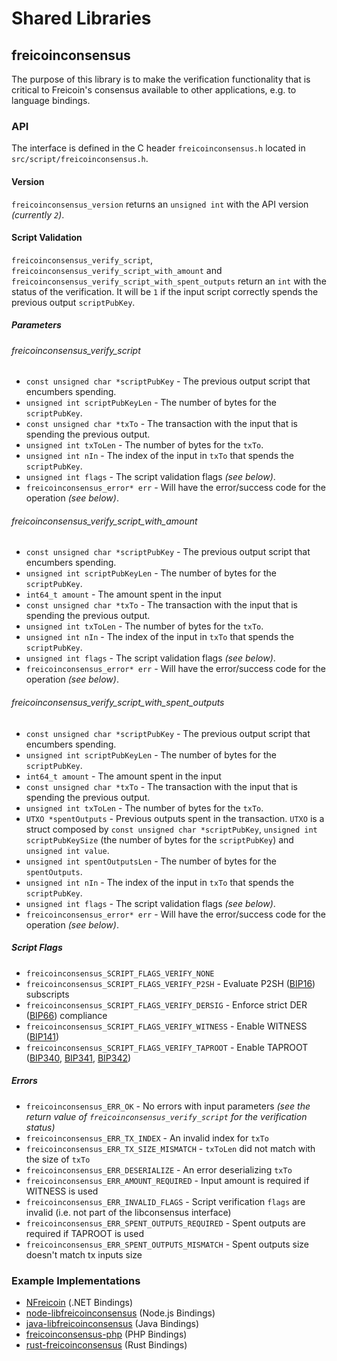 Shared Libraries
================

## freicoinconsensus

The purpose of this library is to make the verification functionality that is critical to Freicoin's consensus available to other applications, e.g. to language bindings.

### API

The interface is defined in the C header `freicoinconsensus.h` located in `src/script/freicoinconsensus.h`.

#### Version

`freicoinconsensus_version` returns an `unsigned int` with the API version *(currently `2`)*.

#### Script Validation

`freicoinconsensus_verify_script`, `freicoinconsensus_verify_script_with_amount` and `freicoinconsensus_verify_script_with_spent_outputs` return an `int` with the status of the verification. It will be `1` if the input script correctly spends the previous output `scriptPubKey`.

##### Parameters
###### freicoinconsensus_verify_script
- `const unsigned char *scriptPubKey` - The previous output script that encumbers spending.
- `unsigned int scriptPubKeyLen` - The number of bytes for the `scriptPubKey`.
- `const unsigned char *txTo` - The transaction with the input that is spending the previous output.
- `unsigned int txToLen` - The number of bytes for the `txTo`.
- `unsigned int nIn` - The index of the input in `txTo` that spends the `scriptPubKey`.
- `unsigned int flags` - The script validation flags *(see below)*.
- `freicoinconsensus_error* err` - Will have the error/success code for the operation *(see below)*.

###### freicoinconsensus_verify_script_with_amount
- `const unsigned char *scriptPubKey` - The previous output script that encumbers spending.
- `unsigned int scriptPubKeyLen` - The number of bytes for the `scriptPubKey`.
- `int64_t amount` - The amount spent in the input
- `const unsigned char *txTo` - The transaction with the input that is spending the previous output.
- `unsigned int txToLen` - The number of bytes for the `txTo`.
- `unsigned int nIn` - The index of the input in `txTo` that spends the `scriptPubKey`.
- `unsigned int flags` - The script validation flags *(see below)*.
- `freicoinconsensus_error* err` - Will have the error/success code for the operation *(see below)*.

###### freicoinconsensus_verify_script_with_spent_outputs
- `const unsigned char *scriptPubKey` - The previous output script that encumbers spending.
- `unsigned int scriptPubKeyLen` - The number of bytes for the `scriptPubKey`.
- `int64_t amount` - The amount spent in the input
- `const unsigned char *txTo` - The transaction with the input that is spending the previous output.
- `unsigned int txToLen` - The number of bytes for the `txTo`.
- `UTXO *spentOutputs` - Previous outputs spent in the transaction. `UTXO` is a struct composed by `const unsigned char *scriptPubKey`, `unsigned int scriptPubKeySize` (the number of bytes for the `scriptPubKey`) and `unsigned int value`.
- `unsigned int spentOutputsLen` - The number of bytes for the `spentOutputs`.
- `unsigned int nIn` - The index of the input in `txTo` that spends the `scriptPubKey`.
- `unsigned int flags` - The script validation flags *(see below)*.
- `freicoinconsensus_error* err` - Will have the error/success code for the operation *(see below)*.

##### Script Flags
- `freicoinconsensus_SCRIPT_FLAGS_VERIFY_NONE`
- `freicoinconsensus_SCRIPT_FLAGS_VERIFY_P2SH` - Evaluate P2SH ([BIP16](https://github.com/bitcoin/bips/blob/master/bip-0016.mediawiki)) subscripts
- `freicoinconsensus_SCRIPT_FLAGS_VERIFY_DERSIG` - Enforce strict DER ([BIP66](https://github.com/bitcoin/bips/blob/master/bip-0066.mediawiki)) compliance
- `freicoinconsensus_SCRIPT_FLAGS_VERIFY_WITNESS` - Enable WITNESS ([BIP141](https://github.com/bitcoin/bips/blob/master/bip-0141.mediawiki))
- `freicoinconsensus_SCRIPT_FLAGS_VERIFY_TAPROOT` - Enable TAPROOT ([BIP340](https://github.com/bitcoin/bips/blob/master/bip-0340.mediawiki), [BIP341](https://github.com/bitcoin/bips/blob/master/bip-0341.mediawiki), [BIP342](https://github.com/bitcoin/bips/blob/master/bip-0342.mediawiki))

##### Errors
- `freicoinconsensus_ERR_OK` - No errors with input parameters *(see the return value of `freicoinconsensus_verify_script` for the verification status)*
- `freicoinconsensus_ERR_TX_INDEX` - An invalid index for `txTo`
- `freicoinconsensus_ERR_TX_SIZE_MISMATCH` - `txToLen` did not match with the size of `txTo`
- `freicoinconsensus_ERR_DESERIALIZE` - An error deserializing `txTo`
- `freicoinconsensus_ERR_AMOUNT_REQUIRED` - Input amount is required if WITNESS is used
- `freicoinconsensus_ERR_INVALID_FLAGS` - Script verification `flags` are invalid (i.e. not part of the libconsensus interface)
- `freicoinconsensus_ERR_SPENT_OUTPUTS_REQUIRED` - Spent outputs are required if TAPROOT is used
- `freicoinconsensus_ERR_SPENT_OUTPUTS_MISMATCH` - Spent outputs size doesn't match tx inputs size

### Example Implementations
- [NFreicoin](https://github.com/MetacoSA/NFreicoin/blob/5e1055cd7c4186dee4227c344af8892aea54faec/NFreicoin/Script.cs#L979-#L1031) (.NET Bindings)
- [node-libfreicoinconsensus](https://github.com/bitpay/node-libfreicoinconsensus) (Node.js Bindings)
- [java-libfreicoinconsensus](https://github.com/dexX7/java-libfreicoinconsensus) (Java Bindings)
- [freicoinconsensus-php](https://github.com/Bit-Wasp/freicoinconsensus-php) (PHP Bindings)
- [rust-freicoinconsensus](https://github.com/rust-freicoin/rust-freicoinconsensus) (Rust Bindings)